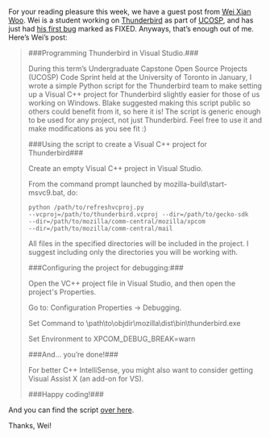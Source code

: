 <!--
.. title: Programming Thunderbird in Visual Studio.
.. date: 2010-03-30 10:11:05
.. author: Blake Winton
.. tags: mozilla, thunderbird, ucosp
-->

For your reading pleasure this week, we have a guest post from [Wei Xian
Woo](mailto:wxwoo@uwaterloo.ca).  Wei is a student working on
[Thunderbird](http://www.mozillamessaging.com/) as part of
[UCOSP](http://ucosp.wordpress.com/), and has just had [his first
bug](https://bugzilla.mozilla.org/show_bug.cgi?id=408338) marked as
FIXED.  Anyways, that’s enough out of me.  Here’s Wei’s post:

> ###Programming Thunderbird in Visual Studio.###
> 
> During this term’s Undergraduate Capstone Open Source Projects (UCOSP)
> Code Sprint held at the University of Toronto in January, I wrote a
> simple Python script for the Thunderbird team to make setting up a
> Visual C++ project for Thunderbird slightly easier for those of us
> working on Windows. Blake suggested making this script public so others
> could benefit from it, so here it is! The script is generic enough to be
> used for any project, not just Thunderbird. Feel free to use it and make
> modifications as you see fit :)
> 
> ###Using the script to create a Visual C++ project for Thunderbird###
> 
> Create an empty Visual C++ project in Visual Studio.
> 
> From the command prompt launched by mozilla-build\start-msvc9.bat, do:
> 
>     python /path/to/refreshvcproj.py
>     --vcproj=/path/to/thunderbird.vcproj --dir=/path/to/gecko-sdk
>     --dir=/path/to/mozilla/comm-central/mozilla/xpcom
>     --dir=/path/to/mozilla/comm-central/mail
> 
> All files in the specified directories will be included in the project.
> I suggest including only the directories you will be working with.
> 
> ###Configuring the project for debugging:###
> 
> Open the VC++ project file in Visual Studio, and then open the project's
> Properties.
> 
> Go to: Configuration Properties -&gt; Debugging.
> 
> Set Command to \path\to\objdir\mozilla\dist\bin\thunderbird.exe
> 
> Set Environment to XPCOM_DEBUG_BREAK=warn
> 
> ###And… you’re done!###
> 
> For better C++ IntelliSense, you might also want to consider getting
> Visual Assist X (an add-on for VS).
> 
> ###Happy coding!###

And you can find the script [over here](/static/blake/refreshvcproj.py).

Thanks, Wei!

